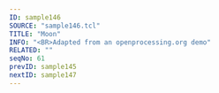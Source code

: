 ```yaml
---
ID: sample146
SOURCE: "sample146.tcl"
TITLE: "Moon"
INFO: "<BR>Adapted from an openprocessing.org demo"
RELATED: ""
seqNo: 61
prevID: sample145
nextID: sample147
---
```

